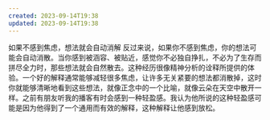 ```yaml
---
created: 2023-09-14T19:38
updated: 2023-09-14T19:38
---
```

如果不感到焦虑，想法就会自动消解
反过来说，如果你不感到焦虑，你的想法可能会自动消散。当你感到被涵容、被贴近，感觉你不必独自挣扎，不必为了生存而拼尽全力时，那些想法就会自然散去。这种经历很像精神分析的诠释所提供的体验。一个好的解释通常能够减轻很多焦虑，让许多无关紧要的想法都消散掉，这时你就能够清晰地看到这些想法，就像正念中的一个比喻，就像云朵在天空中散开一样。之前有朋友听我的播客有时会感到一种轻盈感。我认为他所说的这种轻盈感可能是因为他得到了一个通用而有效的解释，这种解释让他感到放松。